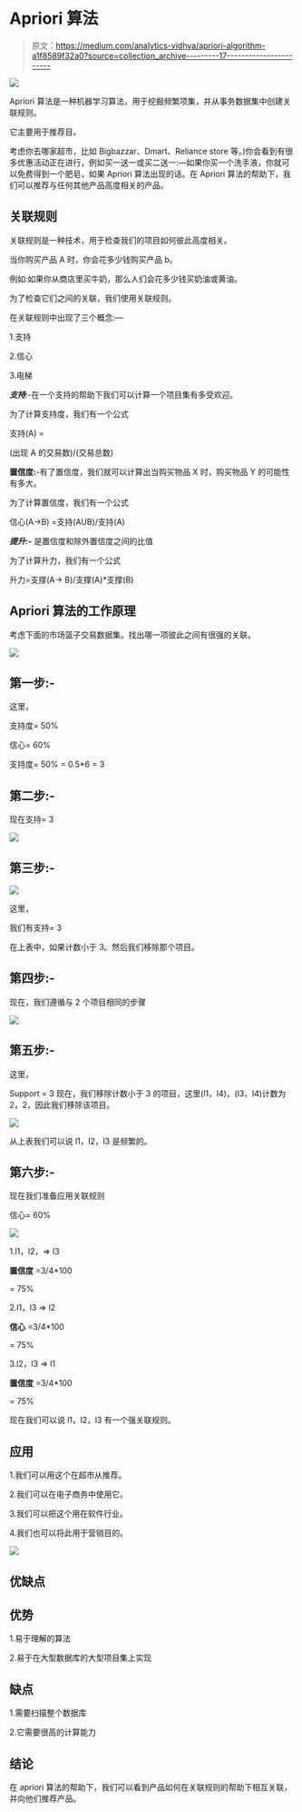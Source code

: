 # Apriori 算法

> 原文：<https://medium.com/analytics-vidhya/apriori-algorithm-a1f8589f32a0?source=collection_archive---------17----------------------->

![](img/b2e5780710b27191403c066c19b4e620.png)

Apriori 算法是一种机器学习算法，用于挖掘频繁项集，并从事务数据集中创建关联规则。

它主要用于推荐目。

考虑你去哪家超市，比如 Bigbazzar、Dmart、Reliance store 等。)你会看到有很多优惠活动正在进行，例如买一送一或买二送一:—如果你买一个洗手液，你就可以免费得到一个肥皂，如果 Apriori 算法出现的话。在 Apriori 算法的帮助下，我们可以推荐与任何其他产品高度相关的产品。

## **关联规则**

关联规则是一种技术，用于检查我们的项目如何彼此高度相关。

当你购买产品 A 时，你会花多少钱购买产品 b。

例如:如果你从商店里买牛奶，那么人们会花多少钱买奶油或黄油。

为了检查它们之间的关联，我们使用关联规则。

在关联规则中出现了三个概念:—

1.支持

2.信心

3.电梯

***支持***:-在一个支持的帮助下我们可以计算一个项目集有多受欢迎。

为了计算支持度，我们有一个公式

支持(A) =

(出现 A 的交易数)/(交易总数)

**置信度:**-有了置信度，我们就可以计算出当购买物品 X 时，购买物品 Y 的可能性有多大。

为了计算置信度，我们有一个公式

信心(A->B) =支持(AUB)/支持(A)

***提升:-*** 是置信度和除外置信度之间的比值

为了计算升力，我们有一个公式

升力=支撑(A-> B)/支撑(A)*支撑(B)

## Apriori 算法的工作原理

考虑下面的市场篮子交易数据集。找出哪一项彼此之间有很强的关联。

![](img/7a8384e10e9d925dd27de923ff9b67cc.png)

## 第一步:-

这里，

支持度= 50%

信心= 60%

支持度= 50% = 0.5*6 = 3

## 第二步:-

现在支持= 3

![](img/56b432b22e5f81427f407abf057cc3f9.png)

## 第三步:-

![](img/1de58b2f57f0d9a172cd3b2389851cee.png)

这里，

我们有支持= 3

在上表中，如果计数小于 3。然后我们移除那个项目。

## **第四步:-**

现在，我们遵循与 2 个项目相同的步骤

![](img/0d05e58d1ee65a656bd32d75edb9cdcb.png)

## **第五步:-**

这里，

Support = 3 现在，我们移除计数小于 3 的项目，这里(l1，l4)，(l3，l4)计数为 2，2，因此我们移除该项目。

![](img/5aa65f7447dde652f3a890e1ba88dc36.png)

从上表我们可以说 l1，l2，l3 是频繁的。

## **第六步:-**

现在我们准备应用关联规则

信心= 60%

![](img/660df40b4ace9917310704201188ede1.png)

1.l1，l2，=> l3

**置信度** =3/4*100

= 75%

2.l1，l3 => l2

**信心** =3/4*100

= 75%

3.l2，l3 => l1

**置信度** =3/4*100

= 75%

现在我们可以说 l1，l2，l3 有一个强关联规则。

## 应用

1.我们可以用这个在超市从推荐。

2.我们可以在电子商务中使用它。

3.我们可以把这个用在软件行业。

4.我们也可以将此用于营销目的。

![](img/8131c2852d6ec8ac75d0b8e9324f4436.png)

## **优缺点**

## **优势**

1.易于理解的算法

2.易于在大型数据库的大型项目集上实现

## **缺点**

1.需要扫描整个数据库

2.它需要很高的计算能力

## **结论**

在 apriori 算法的帮助下，我们可以看到产品如何在关联规则的帮助下相互关联，并向他们推荐产品。